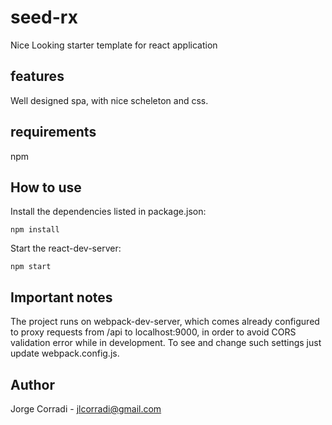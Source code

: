 # seed-rx
Nice Looking starter template for react application

## features
Well designed spa, with nice scheleton and css.

## requirements
npm

## How to use
Install the dependencies listed in package.json:
```
npm install
```
Start the react-dev-server:
```
npm start
```
## Important notes
The project runs on webpack-dev-server, which comes already configured to proxy requests from /api to localhost:9000, 
in order to avoid CORS
validation error while in development.
To see and change such settings just update webpack.config.js.

## Author
Jorge Corradi - jlcorradi@gmail.com

